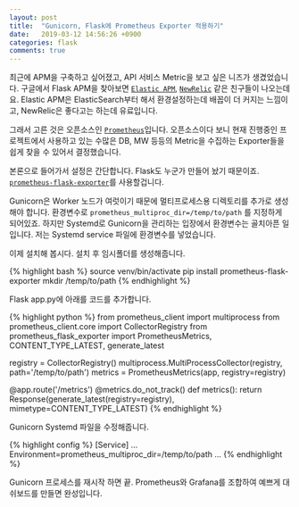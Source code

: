 ```yaml
---
layout: post
title:  "Gunicorn, Flask에 Prometheus Exporter 적용하기"
date:   2019-03-12 14:56:26 +0900
categories: flask
comments: true
---
```

최근에 APM을 구축하고 싶어졌고, API 서비스 Metric을 보고 싶은 니즈가 생겼었습니다. 구글에서 Flask APM을 찾아보면 [`Elastic APM`][elastic-apm], [`NewRelic`][new-relic] 같은 친구들이 나오는데요. Elastic APM은 ElasticSearch부터 해서 환경설정하는데 배꼽이 더 커지는 느낌이고, NewRelic은 좋다고는 하는데 유료입니다.

그래서 고른 것은 오픈소스인 [`Prometheus`][prometheus]입니다. 오픈소스이다 보니 현재 진행중인 프로젝트에서 사용하고 있는 수많은 DB, MW 등등의 Metric을 수집하는 Exporter들을 쉽게 찾을 수 있어서 결정했습니다.

본론으로 들어가서 설정은 간단합니다. Flask도 누군가 만들어 놨기 때문이죠. [`prometheus-flask-exporter`][prometheus-flask-exporter]를 사용할겁니다.

Gunicorn은 Worker 노드가 여럿이기 때문에 멀티프로세스용 디렉토리를 추가로 생성해야 합니다.
환경변수로 `prometheus_multiproc_dir=/temp/to/path` 를 지정하게 되어있죠. 하지만 Systemd로 Gunicorn을 관리하는 입장에서 환경변수는 골치아픈 일입니다. 저는 Systemd service 파일에 환경변수를 넣었습니다.

이제 설치해 봅시다. 설치 후 임시폴더를 생성해줍니다.

{% highlight bash %}
source venv/bin/activate
pip install prometheus-flask-exporter
mkdir /temp/to/path
{% endhighlight %}

Flask app.py에 아래를 코드를 추가합니다.

{% highlight python %}
from prometheus_client import multiprocess
from prometheus_client.core import CollectorRegistry
from prometheus_flask_exporter import PrometheusMetrics, CONTENT_TYPE_LATEST, generate_latest

registry = CollectorRegistry()
multiprocess.MultiProcessCollector(registry, path='/temp/to/path')
metrics = PrometheusMetrics(app, registry=registry)


@app.route('/metrics')
@metrics.do_not_track()
def metrics():
    return Response(generate_latest(registry=registry), mimetype=CONTENT_TYPE_LATEST)
{% endhighlight %}


Gunicorn Systemd 파일을 수정해줍니다.

{% highlight config %}
[Service]
...
Environment=prometheus_multiproc_dir=/temp/to/path
...
{% endhighlight %}

Gunicorn 프로세스를 재시작 하면 끝.
Prometheus와 Grafana를 조합하여 예쁘게 대쉬보드를 만들면 완성입니다.


[elastic-apm]: https://www.elastic.co/guide/en/apm/agent/python/current/flask-support.html
[new-relic]: https://newrelic.com/products/application-monitoring
[prometheus]: https://prometheus.io/
[prometheus-flask-exporter]: https://github.com/rycus86/prometheus_flask_exporter
